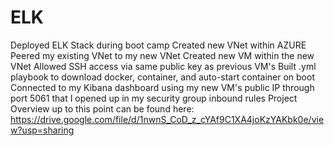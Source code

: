 # ELK
Deployed ELK Stack during boot camp 
Created new VNet within AZURE
Peered my existing VNet to my new VNet
Created new VM within the new VNet 
Allowed SSH access via same public key as previous VM's 
Built .yml playbook to download docker, container, and auto-start container on boot 
Connected to my Kibana dashboard using my new VM's public IP through port 5061 that I opened up in my security group inbound rules
Project Overview up to this point can be found here: https://drive.google.com/file/d/1nwnS_CoD_z_cYAf9C1XA4joKzYAKbk0e/view?usp=sharing
